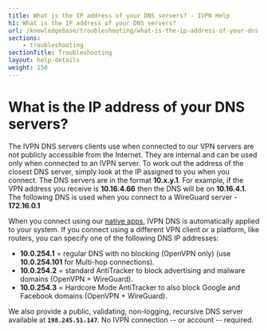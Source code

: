 ```yaml
---
title: What is the IP address of your DNS servers? - IVPN Help
h1: What is the IP address of your DNS servers?
url: /knowledgebase/troubleshooting/what-is-the-ip-address-of-your-dns-servers/
sections:
    - troubleshooting
sectionTitle: Troubleshooting
layout: help-details
weight: 150
---
```

# What is the IP address of your DNS servers?

The IVPN DNS servers clients use when connected to our VPN servers are not publicly accessible from the Internet. They are internal and can be used only when connected to an IVPN server. To work out the address of the closest DNS server, simply look at the IP assigned to you when you connect. The DNS servers are in the format **10.x.y.1**. For example, if the VPN address you receive is **10.16.4.66** then the DNS will be on **10.16.4.1**. The following DNS is used when you connect to a WireGuard server - **172.16.0.1**

When you connect using our [native apps](/apps/), IVPN DNS is automatically applied to your system. If you connect using a different VPN client or a platform, like routers, you can specify one of the following DNS IP addresses:

* **10.0.254.1** = regular DNS with no blocking (OpenVPN only) (use **10.0.254.101** for Multi-hop connections).
* **10.0.254.2** = standard AntiTracker to block advertising and malware domains (OpenVPN + WireGuard).
* **10.0.254.3** = Hardcore Mode AntiTracker to also block Google and Facebook domains (OpenVPN + WireGuard).

We also provide a public, validating, non-logging, recursive DNS server available at **`198.245.51.147`**.  No IVPN connection -- or account -- required.
